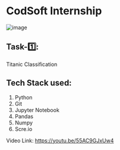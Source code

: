 
# CodSoft Internship
![image](https://github.com/user-attachments/assets/109326e7-60e9-462d-bd0e-a011b1ca8636)

## **Task-1️⃣:**

Titanic Classification

## Tech Stack used:
1. Python
2. Git
3. Jupyter Notebook
4. Pandas
5. Numpy
6. Scre.io


Video Link: https://youtu.be/55AC9GJxUw4


